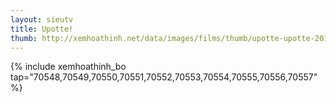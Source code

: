 ```yaml
---
layout: sieutv
title: Upotte!
thumb: http://xemhoathinh.net/data/images/films/thumb/upotte-upotte-2012.jpg
---
```

{% include xemhoathinh_bo tap="70548,70549,70550,70551,70552,70553,70554,70555,70556,70557" %} 
